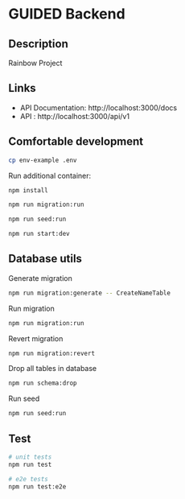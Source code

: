# GUIDED Backend

## Description

Rainbow Project


## Links

- API Documentation: http://localhost:3000/docs
- API : http://localhost:3000/api/v1


## Comfortable development

```bash
cp env-example .env
```

Run additional container:

```bash
npm install

npm run migration:run

npm run seed:run

npm run start:dev
```

## Database utils

Generate migration

```bash
npm run migration:generate -- CreateNameTable
```

Run migration

```bash
npm run migration:run
```

Revert migration

```bash
npm run migration:revert
```

Drop all tables in database

```bash
npm run schema:drop
```

Run seed

```bash
npm run seed:run
```

## Test

```bash
# unit tests
npm run test

# e2e tests
npm run test:e2e
```

